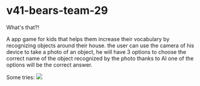 # v41-bears-team-29
What's that?!

A app game for kids that helps them increase their vocabulary by recognizing objects around their house.
the user can use the camera of his device to take a photo of an object, he will have 3 options to choose the correct name of the object 
recognized by the photo thanks to AI one of the options will be the correct answer.

Some tries:
![](Front-end/assets/img/test1.jpg)
